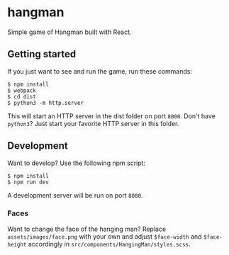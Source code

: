 # hangman
Simple game of Hangman built with React.

## Getting started
If you just want to see and run the game, run these commands:

```
$ npm install
$ webpack
$ cd dist
$ python3 -m http.server
```

This will start an HTTP server in the dist folder on port `8000`. Don't have `python3`? Just start your favorite HTTP server in this folder.

## Development
Want to develop? Use the following npm script:

```
$ npm install
$ npm run dev
```

A development server will be run on port `8080`.

### Faces
Want to change the face of the hanging man? Replace `assets/images/face.png` with your own and adjust `$face-width` and `$face-height` accordingly in `src/components/HangingMan/styles.scss`.
